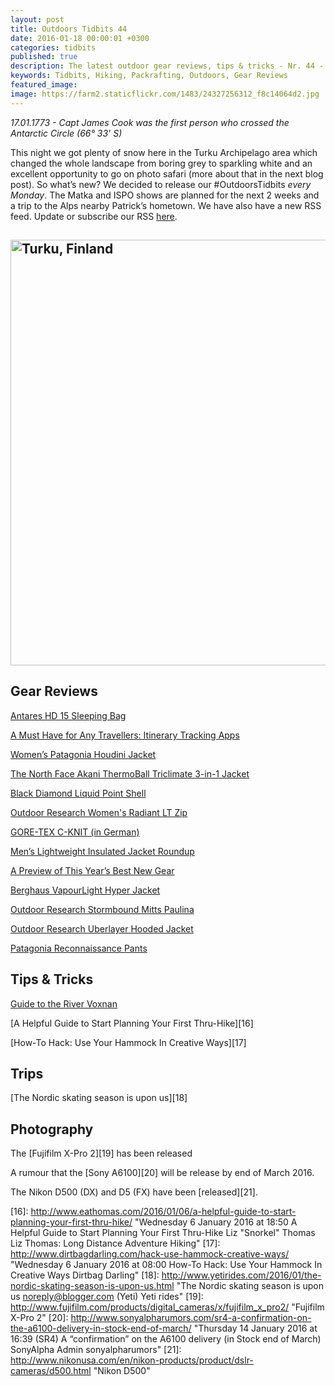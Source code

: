 ```yaml
---
layout: post
title: Outdoors Tidbits 44
date: 2016-01-18 00:00:01 +0300
categories: tidbits
published: true
description: The latest outdoor gear reviews, tips & tricks - Nr. 44 - #OutdoorsTidbits
keywords: Tidbits, Hiking, Packrafting, Outdoors, Gear Reviews
featured_image:
image: https://farm2.staticflickr.com/1483/24327256312_f8c14064d2.jpg
---
```

*17.01.1773 - Capt James Cook was the first person who crossed the Antarctic Circle (66° 33' S)*

This night we got plenty of snow here in the Turku Archipelago area which changed the whole landscape from boring grey to sparkling white and an excellent opportunity to go on photo safari (more about that in the next blog post). So what’s new? We decided to release our #OutdoorsTidbits *every Monday*. The Matka and ISPO shows are planned for the next 2 weeks and a trip to the Alps nearby Patrick’s hometown. We have also have a new RSS feed. Update or subscribe our RSS [here][1].

 <a data-flickr-embed="true"  href="https://www.flickr.com/photos/90204224@N07/24327256312/in/dateposted-public/" title="Turku, Finland"><img src="https://farm2.staticflickr.com/1483/24327256312_f8c14064d2_b.jpg" width="1024" height="681" alt="Turku, Finland"></a><script async src="//embedr.flickr.com/assets/client-code.js" charset="utf-8"></script> <!--more-->
---- 
## Gear Reviews
[Antares HD 15 Sleeping Bag][2]

[A Must Have for Any Travellers: Itinerary Tracking Apps][3]

[Women’s Patagonia Houdini Jacket][4]

[The North Face Akani ThermoBall Triclimate 3-in-1 Jacket][5]

[Black Diamond Liquid Point Shell][6]

[Outdoor Research Women's Radiant LT Zip][7]

[GORE-TEX C-KNIT (in German)][8]

[Men’s Lightweight Insulated Jacket Roundup][9]

[A Preview of This Year’s Best New Gear][10]

[Berghaus VapourLight Hyper Jacket][11]

[Outdoor Research Stormbound Mitts Paulina][12]

[Outdoor Research Uberlayer Hooded Jacket][13]

[Patagonia Reconnaissance Pants][14]

## Tips & Tricks
[Guide to the River Voxnan][15]

[A Helpful Guide to Start Planning Your First Thru-Hike][16]

[How-To Hack: Use Your Hammock In Creative Ways][17]

## Trips
[The Nordic skating season is upon us][18]

## Photography
The [Fujifilm X-Pro 2][19] has been released

A rumour that the [Sony A6100][20] will be release by end of March 2016.

The Nikon D500 (DX) and D5 (FX) have been [released][21].

[1]:	http://feedio.co/@hikeventures/feed "RSS"
[2]:	http://www.hikersblog.co.uk/therm-a-rest-antares-hd-15-sleeping-bag-review/ "Therm-a-rest Antares HD 15 Sleeping Bag Review Ed Benton HikersBlog"
[3]:	http://www.adventureseeker.org/travel-tips/must-travellers-itinerary-tracking-apps/ "A Must Have for Any Travellers: Itinerary Tracking Apps Contributor Adventure Seeker"
[4]:	http://blog.rei.com/run/gear-review-womens-patagonia-houdini-jacket/ "Saturday 9 January 2016 at 01:20 Gear Review: Women’s Patagonia Houdini Jacket Angela Anderson REI Blog"
[5]:	http://blog.rei.com/snowsports/gear-review-the-north-face-akani-thermoball-triclimate-3-in-1-jacket/ "Tuesday 12 January 2016 at 18:00 Gear Review: The North Face Akani ThermoBall Triclimate 3-in-1 Jacket Angela Anderson REI Blog"
[6]:	http://www.littlegrunts.com/black-diamond-liquid-point-jacket-review/ "Tuesday 12 January 2016 at 17:00 Black Diamond Liquid Point Shell Paulina Dao littlegrunts.com"
[7]:	http://www.adventure-inspired.com/2016/01/outdoor-research-womens-radiant-LT-zip-top-review.html "Tuesday 12 January 2016 at 16:00 Gear Review: Outdoor Research Women's Radiant LT Zip Top Katie adventure-inspired"
[8]:	http://outdoorseite.de/gore-c-knit-in-der-praxis/ "Monday 11 January 2016 at 17:00 GORE-TEX® C-KNIT™ in der Praxis info@outdoorseite.de (Outdoorseite) OUTDOORSEITE"
[9]:	http://midwestbasecamp.com/2016/01/06/mens-lightweight-insulated-jacket-roundup/ "Wednesday 6 January 2016 at 16:56 Men’s Lightweight Insulated Jacket Roundup Kovas Palubinskas Midwest Basecamp"
[10]:	http://thebigoutside.com/a-preview-of-this-years-best-new-gear-part-1/ "Wednesday 6 January 2016 at 13:00 A Preview of This Year’s Best New Gear, Part 1 MichaelALanza The Big Outside"
[11]:	http://feeds.feedblitz.com/~/132692327/0/sectionhikercom~Berghaus-VapourLight-Hyper-Jacket-Review/ "Wednesday 13 January 2016 at 07:26 Berghaus VapourLight Hyper Jacket Review Philip Werner Sectionhiker.com"
[12]:	http://www.littlegrunts.com/outdoor-research-stormbound-mitt-review/ "Thursday 14 January 2016 at 17:00 Outdoor Research Stormbound Mitts Paulina Dao littlegrunts.com"
[13]:	http://thebigoutside.com/review-outdoor-research-uberlayer-hooded-jacket/ "Friday 15 January 2016 at 13:00 Review: Outdoor Research Uberlayer Hooded Jacket MichaelALanza The Big Outside"
[14]:	http://www.thealpinestart.com/2016/01/patagonia-snow-shell-review-part-1-reconnaissance-pants/ "Friday 15 January 2016 at 18:28 Field Tested Review: Patagonia Reconnaissance Pants Monte The Alpine Start"
[15]:	http://urbanpackrafter.com/Guide-to-the-River-Voxnan "Saturday 9 January 2016 at 07:04 Guide to the River Voxnan Urban Packrafter"
[16]:	http://www.eathomas.com/2016/01/06/a-helpful-guide-to-start-planning-your-first-thru-hike/ "Wednesday 6 January 2016 at 18:50 A Helpful Guide to Start Planning Your First Thru-Hike Liz "Snorkel" Thomas Liz Thomas: Long Distance Adventure Hiking"
[17]:	http://www.dirtbagdarling.com/hack-use-hammock-creative-ways/ "Wednesday 6 January 2016 at 08:00 How-To Hack: Use Your Hammock In Creative Ways Dirtbag Darling"
[18]:	http://www.yetirides.com/2016/01/the-nordic-skating-season-is-upon-us.html "The Nordic skating season is upon us noreply@blogger.com (Yeti) Yeti rides"
[19]:	http://www.fujifilm.com/products/digital_cameras/x/fujifilm_x_pro2/ "Fujifilm X-Pro 2"
[20]:	http://www.sonyalpharumors.com/sr4-a-confirmation-on-the-a6100-delivery-in-stock-end-of-march/ "Thursday 14 January 2016 at 16:39 (SR4) A “confirmation” on the A6100 delivery (in Stock end of March) SonyAlpha Admin sonyalpharumors"
[21]:	http://www.nikonusa.com/en/nikon-products/product/dslr-cameras/d500.html "Nikon D500"